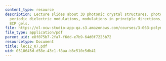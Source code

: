 ```yaml
---
content_type: resource
description: Lecture slides about 3D photonic crystal structures, photonic materials,
  periodic dielectric modulations, modulations in principle directions, and polyelectrolyte
  BCP gels.
file: https://ol-ocw-studio-app-qa.s3.amazonaws.com/courses/3-063-polymer-physics-spring-2007/0518645dd58e43c1f8aab3c510c5db41_lec12_07.pdf
file_type: application/pdf
parent_uid: e8f075b7-2fa7-f6dd-e7b9-64d0f7223b72
resourcetype: Document
title: lec12_07.pdf
uid: 0518645d-d58e-43c1-f8aa-b3c510c5db41
---
```

